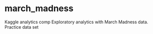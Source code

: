 # march_madness
Kaggle analytics comp
Exploratory analytics with March Madness data.  Practice data set
